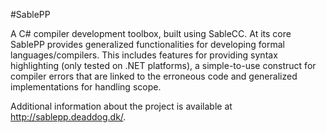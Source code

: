 #SablePP

A C# compiler development toolbox, built using SableCC.
At its core SablePP provides generalized functionalities for developing formal languages/compilers.
This includes features for providing syntax highlighting (only tested on .NET platforms), a simple-to-use construct for compiler errors that are linked to the erroneous code and generalized implementations for handling scope.

Additional information about the project is available at http://sablepp.deaddog.dk/.
